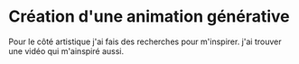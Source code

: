 # Création d'une animation générative
Pour le côté artistique j'ai fais des recherches pour m'inspirer. j'ai trouver une vidéo qui m'ainspiré aussi.
